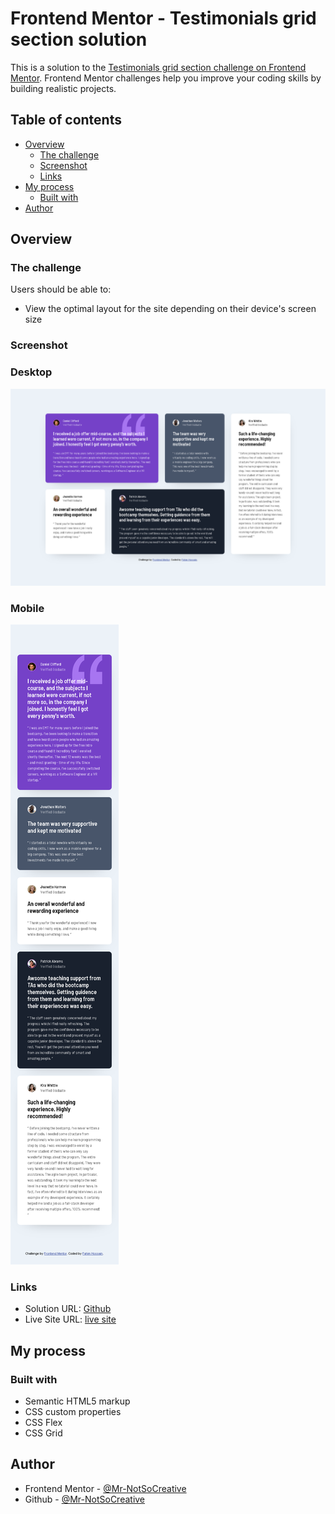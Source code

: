 # Frontend Mentor - Testimonials grid section solution

This is a solution to the [Testimonials grid section challenge on Frontend Mentor](https://www.frontendmentor.io/challenges/testimonials-grid-section-Nnw6J7Un7). Frontend Mentor challenges help you improve your coding skills by building realistic projects.

## Table of contents

- [Overview](#overview)
  - [The challenge](#the-challenge)
  - [Screenshot](#screenshot)
  - [Links](#links)
- [My process](#my-process)
  - [Built with](#built-with)
- [Author](#author)

## Overview

### The challenge

Users should be able to:

- View the optimal layout for the site depending on their device's screen size

### Screenshot

### Desktop

![img.png](./images/Screenshot-desktop.png)

### Mobile

![img.png](./images/Screenshot-mobile.png)

### Links

- Solution URL: [Github](https://github.com/Mr-NotSoCreative/testimonials-grid-section-main)
- Live Site URL: [live site](https://mr-notsocreative.github.io/testimonials-grid-section-main/)

## My process

### Built with

- Semantic HTML5 markup
- CSS custom properties
- CSS Flex
- CSS Grid

## Author

- Frontend Mentor - [@Mr-NotSoCreative](https://www.frontendmentor.io/profile/Mr-NotSoCreative)
- Github - [@Mr-NotSoCreative](https://github.com/Mr-NotSoCreative)
